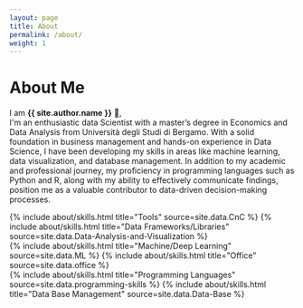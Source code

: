 ```yaml
---
layout: page
title: About
permalink: /about/
weight: 1
---
```


# **About Me**

I am **{{ site.author.name }}** :wave:,<br>
I'm an enthusiastic data Scientist with a master’s degree in Economics and Data Analysis from Università degli Studi di Bergamo. With a solid foundation in business management and hands-on experience in Data Science, I have been developing my skills in areas like machine learning, data visualization, and database management. In addition to my academic and professional journey, my proficiency in programming languages such as Python and R, along with my ability to effectively communicate findings, position me as a valuable contributor to data-driven decision-making processes.

<div class="row">
{% include about/skills.html title="Tools" source=site.data.CnC %}
{% include about/skills.html title="Data Frameworks/Libraries" source=site.data.Data-Analysis-and-Visualization %}
</div>
<div class="row">
{% include about/skills.html title="Machine/Deep Learning" source=site.data.ML %}
{% include about/skills.html title="Office" source=site.data.office %}
</div>
<div class="row">
{% include about/skills.html title="Programming Languages" source=site.data.programming-skills %}
{% include about/skills.html title="Data Base Management" source=site.data.Data-Base %}


</div>

